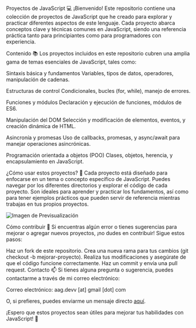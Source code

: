 Proyectos de JavaScript 💻
¡Bienvenido! Este repositorio contiene una colección de proyectos de JavaScript que he creado para explorar y practicar diferentes aspectos de este lenguaje. Cada proyecto abarca conceptos clave y técnicas comunes en JavaScript, siendo una referencia práctica tanto para principiantes como para programadores con experiencia.

Contenido 📚
Los proyectos incluidos en este repositorio cubren una amplia gama de temas esenciales de JavaScript, tales como:

Sintaxis básica y fundamentos
Variables, tipos de datos, operadores, manipulación de cadenas.

Estructuras de control
Condicionales, bucles (for, while), manejo de errores.

Funciones y módulos
Declaración y ejecución de funciones, módulos de ES6.

Manipulación del DOM
Selección y modificación de elementos, eventos, y creación dinámica de HTML.

Asincronía y promesas
Uso de callbacks, promesas, y async/await para manejar operaciones asincrónicas.

Programación orientada a objetos (POO)
Clases, objetos, herencia, y encapsulamiento en JavaScript.

¿Cómo usar estos proyectos? 🤔
Cada proyecto está diseñado para enfocarse en un tema o concepto específico de JavaScript. Puedes navegar por los diferentes directorios y explorar el código de cada proyecto. Son ideales para aprender y practicar los fundamentos, así como para tener ejemplos prácticos que pueden servir de referencia mientras trabajas en tus propios proyectos.

![Imagen de Previsualización](https://media2.dev.to/dynamic/image/width=1000,height=420,fit=cover,gravity=auto,format=auto/https%3A%2F%2Fres.cloudinary.com%2Fdrquzbncy%2Fimage%2Fupload%2Fv1586605549%2Fjavascript_banner_sxve2l.jpg)

Cómo contribuir 🤝
Si encuentras algún error o tienes sugerencias para mejorar o agregar nuevos proyectos, ¡no dudes en contribuir! Sigue estos pasos:

Haz un fork de este repositorio.
Crea una nueva rama para tus cambios (git checkout -b mejorar-proyecto).
Realiza tus modificaciones y asegúrate de que el código funcione correctamente.
Haz un commit y envía una pull request.
Contacto 📫
Si tienes alguna pregunta o sugerencia, puedes contactarme a través de mi correo electrónico:

Correo electrónico: aag.devv [at] gmail [dot] com

O, si prefieres, puedes enviarme un mensaje directo [aquí](mailto:aag.devv@gmail.com).

¡Espero que estos proyectos sean útiles para mejorar tus habilidades con JavaScript! 🚀
